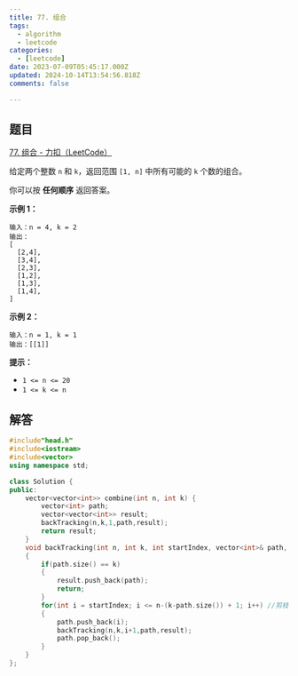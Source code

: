 ```yaml
---
title: 77. 组合
tags:
  - algorithm
  - leetcode
categories:
  - [leetcode]
date: 2023-07-09T05:45:17.000Z
updated: 2024-10-14T13:54:56.818Z
comments: false

---
```


<!--more-->
## 题目

[77. 组合 - 力扣（LeetCode）](https://leetcode.cn/problems/combinations/)

给定两个整数 `n` 和 `k`，返回范围 `[1, n]` 中所有可能的 `k` 个数的组合。

你可以按 **任何顺序** 返回答案。

**示例 1：**

```
输入：n = 4, k = 2
输出：
[
  [2,4],
  [3,4],
  [2,3],
  [1,2],
  [1,3],
  [1,4],
]
```

**示例 2：**

```
输入：n = 1, k = 1
输出：[[1]]
```

**提示：**

- `1 <= n <= 20`
- `1 <= k <= n`


## 解答

```c++
#include"head.h"
#include<iostream>
#include<vector>
using namespace std;

class Solution {
public:
    vector<vector<int>> combine(int n, int k) {
        vector<int> path;
        vector<vector<int>> result;
        backTracking(n,k,1,path,result);
        return result;
    }
    void backTracking(int n, int k, int startIndex, vector<int>& path, vector<vector<int>>& result)
    {
        if(path.size() == k)
        {
            result.push_back(path);
            return;
        }
        for(int i = startIndex; i <= n-(k-path.size()) + 1; i++) //剪枝
        {
            path.push_back(i);
            backTracking(n,k,i+1,path,result);
            path.pop_back();
        }
    }
};
```